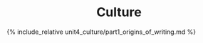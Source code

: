 <center> <h1> Culture </h1> </center>

{% include_relative unit4_culture/part1_origins_of_writing.md %}
